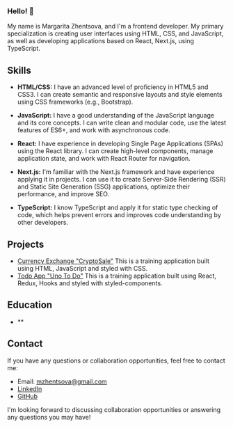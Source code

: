 ### Hello! 👋
My name is Margarita Zhentsova, and I'm a frontend developer. My primary specialization is creating user interfaces using HTML, CSS, and JavaScript, as well as developing applications based on React, Next.js, using TypeScript.

## Skills

- **HTML/CSS:** I have an advanced level of proficiency in HTML5 and CSS3. I can create semantic and responsive layouts and style elements using CSS frameworks (e.g., Bootstrap).

- **JavaScript:** I have a good understanding of the JavaScript language and its core concepts. I can write clean and modular code, use the latest features of ES6+, and work with asynchronous code.

- **React:** I have experience in developing Single Page Applications (SPAs) using the React library. I can create high-level components, manage application state, and work with React Router for navigation.

- **Next.js:** I'm familiar with the Next.js framework and have experience applying it in projects. I can use it to create Server-Side Rendering (SSR) and Static Site Generation (SSG) applications, optimize their performance, and improve SEO.
  
- **TypeScript:** I know TypeScript and apply it for static type checking of code, which helps prevent errors and improves code understanding by other developers.

## Projects

- [Currency Exchange "CryptoSale"](https://nedostatoksna.github.io/currency-exchange-project/ "view on git pages") This is a training application built using HTML, JavaScript and styled with CSS.
- [Todo App "Uno To Do"](https://nedostatoksna.github.io/uno_todo_project/ "view on git pages") This is a training application built using React, Redux, Hooks and styled with styled-components.

## Education

- **

## Contact

If you have any questions or collaboration opportunities, feel free to contact me:

- Email: mzhentsova@gmail.com
- [LinkedIn](https://www.linkedin.com/in/margarita-zhentsova-a82712309/)
- [GitHub](https://github.com/nedostatoksna)

I'm looking forward to discussing collaboration opportunities or answering any questions you may have!

<!--
**nedostatoksna/nedostatoksna** is a ✨ _special_ ✨ repository because its `README.md` (this file) appears on your GitHub profile.

Here are some ideas to get you started:

- 🔭 I’m currently working on ...
- 🌱 I’m currently learning ...
- 👯 I’m looking to collaborate on ...
- 🤔 I’m looking for help with ...
- 💬 Ask me about ...
- 📫 How to reach me: ...
- 😄 Pronouns: ...
- ⚡ Fun fact: ...
-->
